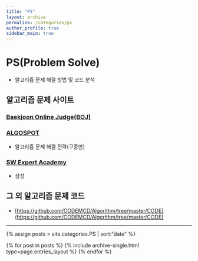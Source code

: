 ```yaml
---
title: "PS"
layout: archive
permalink: /categories/ps
author_profile: true
sidebar_main: true
---
```


# PS(Problem Solve)
- 알고리즘 문제 해결 방법 및 코드 분석

## 알고리즘 문제 사이트
### [Baekjoon Online Judge(BOJ)](https://www.acmicpc.net/)

### [ALGOSPOT](https://algospot.com/)
- 알고리즘 문제 해결 전략(구종만)

### [SW Expert Academy](https://www.swexpertacademy.com/main/main.do)
- 삼성

## 그 외 알고리즘 문제 코드
- [https://github.com/CODEMCD/Algorithm/tree/master/CODE](https://github.com/CODEMCD/Algorithm/tree/master/CODE)

---

{% assign posts = site.categories.PS | sort:"date" %}

{% for post in posts %}
  {% include archive-single.html type=page.entries_layout %}
{% endfor %}
